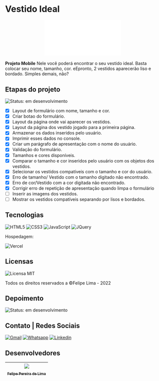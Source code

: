 # Vestido Ideal

<p align="center"><a href="https://vestido-ideal.vercel.app/"><img src="assets/img/vestido.svg" width="250px"></a></p>

**Projeto Mobile**
Nele você poderá encontrar o seu vestido ideal. Basta colocar seu nome, tamanho, cor. eEpronto, 2 vestidos aparecerão liso e bordado. Simples demais, não?

## Etapas do projeto

![Status: em desenvolvimento](https://img.shields.io/badge/STATUS-Em%20desenvolvimento-blue)

- [x] Layout de formulário com nome, tamanho e cor.
- [x] Criar botao do formulário.
- [x] Layout da página onde vai aparecer os vestidos.
- [x] Layout da página dos vestido jogado para a primeira página.
- [x] Armazenar os dados inseridos pelo usuário.
- [x] Imprimir esses dados no console.
- [x] Criar um parágrafo de apresentação com o nome do usuário. 
- [x] Validação do formulário.
- [x] Tamanhos e cores disponíveis.
- [x] Comparar o tamanho e cor inseridos pelo usuário com os objetos dos vestidos.
- [x] Selecionar os vestidos compatíveis com o tamanho e cor do usuário.
- [x] Erro de tamanho/ Vestido com o tamanho digitado não encontrado.
- [x] Erro de cor/Vestido com a cor digitada não encontrado.
- [x] Corrigir erro de repetição de apresentação quando limpa o formulário
- [ ] Inserir as imagens dos vestidos.
- [ ] Mostrar os vestidos compatíveis separando por lisos e bordados.

## Tecnologias

![HTML5](https://img.shields.io/badge/html5-%23E34F26.svg?style=for-the-badge&logo=html5&logoColor=white) ![CSS3](https://img.shields.io/badge/css3-%231572B6.svg?style=for-the-badge&logo=css3&logoColor=white) ![JavaScript](https://img.shields.io/badge/JavaScript-F7DF1E?style=for-the-badge&logo=javascript&logoColor=black) ![JQuery](https://img.shields.io/badge/jQuery-0769AD?style=for-the-badge&logo=jquery&logoColor=white)

Hospedagem:

![Vercel](https://img.shields.io/badge/vercel-%23000000.svg?style=for-the-badge&logo=vercel&logoColor=white)

## Licensas

  ![Licensa MIT](https://img.shields.io/github/license/LipePLima/AluraGeek?style=for-the-badge)

  Todos os direitos reservados a ©Felipe Lima - 2022

## Depoimento

![Status: em desenvolvimento](https://img.shields.io/badge/STATUS-Em%20desenvolvimento-blue)

## Contato | Redes Sociais

<a href="mailto:felipe.lima0160@gmail.com">![Gmail](https://img.shields.io/badge/Gmail-D14836?style=for-the-badge&logo=gmail&logoColor=white)</a>  <a href="https://wa.me/5521979926096">![Whatsapp](https://img.shields.io/badge/WhatsApp-25D366?style=for-the-badge&logo=whatsapp&logoColor=white)</a>  <a href="https://www.linkedin.com/in/felipe-lima01/">![Linkedin](https://img.shields.io/badge/LinkedIn-0077B5?style=for-the-badge&logo=linkedin&logoColor=white)</a>

## Desenvolvedores

| [<img src="https://avatars.githubusercontent.com/u/102830741?s=400&u=eb0ed821d5deeaaac9a910f737ce38ddfda2f3a9&v=4" width=115><br><sub>Felipe Pereira de Lima</sub>](https://github.com/LipePLima) 
| :---: |
